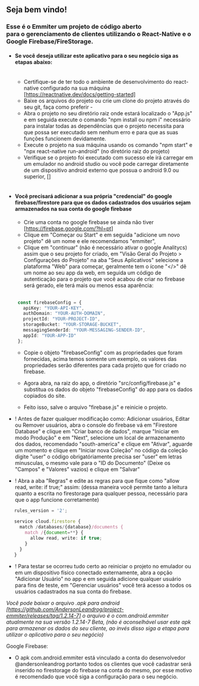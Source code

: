 ## Seja bem vindo!<br>
### Esse é o Emmiter um projeto de código aberto <br> para o gerenciamento de clientes utilizando o React-Native e o Google Firebase/FireStorage.

- #### Se você deseja utilizar este aplicativo para o seu negócio siga as etapas abaixo:<br><br>
  - Certifique-se de ter todo o ambiente de desenvolvimento do react-native configurado na sua máquina [https://reactnative.dev/docs/getting-started]<br>
  - Baixe os arquivos do projeto ou crie um clone do projeto através do seu git, faça como preferir -<br>
  - Abra o projeto no seu diretório raiz onde estará localizado o "App.js" e em seguida execute o comando "npm install ou npm i" necessário para instalar
todas as dependências que o projeto necessita para que possa ser executado sem nenhum erro e para que as suas funções funcionem devidamente.<br>
  - Execute o projeto na sua máquina usando os comando "npm start" e "npx react-native run-android" (no diretório raiz do projeto)<br>
  - Verifique se o projeto foi executado com sucesso ele irá carregar em um emulador no android studio ou você pode carregar diretamente de um dispositivo
android externo que possua o android 9.0 ou superior, []<br><br>

- #### Você precisará adicionar a sua própria "credencial" do google firebase/firestore para que os dados cadastrados dos usuários sejam armazenados na sua conta do google firebase

  - Crie uma conta no google firebase se ainda não tiver [https://firebase.google.com/?hl=pt]<br>
  - Clique em "Começar ou Start" e em seguida "adicione um novo projeto" dê um nome e ele recomendamos "emmiter",
  - Clique em "continuar" (não é necessário ativar o google Analitycs) assim que o seu projeto for criado, em "Visão Geral do Projeto > Configurações do Projeto"
  na aba "Seus Aplicativos" selecione a plataforma "Web" para começar, geralmente tem o ícone "</>" dê um nome ao seu app da web, em seguida um código de autenticação
  para o projeto que você acabou de criar no firebase será gerado, ele terá mais ou menos essa aparência:<br><br>

  ``` TypeScript
   const firebaseConfig = {  
     apiKey: "YOUR-API-KEY",  
     authDomain: "YOUR-AUTH-DOMAIN",  
     projectId: "YOUR-PROJECT-ID",  
     storageBucket: "YOUR-STORAGE-BUCKET",  
     messagingSenderId: "YOUR-MESSAGING-SENDER-ID",  
     appId: "YOUR-APP-ID"  
   };  
  ```  
  
  - Copie o objeto "firebaseConfig" com as propriedades que foram fornecidas, acima temos somente um exemplo, os valores das propriedades serão diferentes para cada
  projeto que for criado no firebase.  
  
  - Agora abra, na raiz do app, o diretório "src/config/firebase.js" e substitua os dados do objeto "firebaseConfig" do app para os dados copiados do site.
  - Feito isso, salve o arquivo "firebase.js" e reinicie o projeto.  

- ! Antes de fazer qualquer modificação como: Adicionar usuários, Editar ou Remover usuários, abra o console do firebase vá em "Firestore Database" e clique em
"Criar banco de dados", marque "Iniciar em modo Produção" e em "Next", selecione um local de armazenamento dos dados, recomendado "south-america" e clique em "Ativar",
aguarde um momento e clique em "Iniciar nova Coleção" no código da coleção digite "user" o código obrigatóriamente precisa ser "user" em letras minusculas, o mesmo vale
para o "ID do Documento" (Deixe os "Campos" e "Valores" vazios) e clique em "Salvar"  

- ! Abra a aba "Regras" e edite as regras para que fique como "allow read, write: if true;" assim:
(dessa maneira você permite tanto a leitura quanto a escrita no firestorage para qualquer pessoa, necessário para que o app funcione corretamente)  
  
``` TypeScript
   rules_version = '2';  
   
   service cloud.firestore {  
     match /databases/{database}/documents {  
       match /{document=**} {  
         allow read, write: if true;  
       }  
     }  
   }  
```

- ! Para testar se ocorreu tudo certo ao reiniciar o projeto no emulador ou em um dispositivo físico conectado externamente, abra a opção "Adicionar Usuário" no app
  e em seguida adicione qualquer usuário para fins de teste, em "Gerenciar usuários" você terá acesso a todos os usuários cadastrados na sua conta do firebase.  
   
_Você pode baixar o arquivo .apk para android [https://github.com/AndersonLeandrog/project-emmiter/releases/tag/1.2.14-7] o arquivo é o com.android.emmiter atualmente na sua versão 1.2.14-7 Beta,
(não é aconselhável usar este apk para armazenar os dados do seu cliente, ao invés disso siga a etapa para utilizar o aplicativo para o seu negócio)_

Google Firebase: 
  - O apk com.android.emmiter está vinculado a conta do desenvolvedor @andersonleandrog portanto todos os clientes que você cadastrar será
  inserido no firestorage do firebase na conta do mesmo, por esse motivo é recomendado que você siga a configuração para o seu negócio.  
